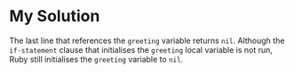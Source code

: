 # My Solution

The last line that references the `greeting` variable returns `nil`. Although the `if-statement` clause that initialises the `greeting` local variable is not run, Ruby still initialises the `greeting` variable to `nil`.
